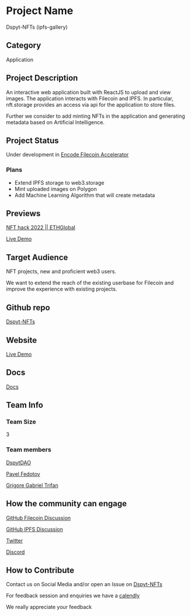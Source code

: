 # Project Name

Dspyt-NFTs (ipfs-gallery)

## Category

Application

## Project Description

An interactive web application built with ReactJS to upload and view images. The application interacts with Filecoin and IPFS. In particular, nft.storage provides an access via api for the application to store files.

Further we consider to add minting NFTs in the application and generating metadata based on Artificial Intelligence.

## Project Status

Under development in [Encode Filecoin Accelerator](https://medium.com/encode-club/announcing-the-encode-filecoin-accelerator-c55f09264e8c)

### Plans

* Extend IPFS storage to web3.storage
* Mint uploaded images on Polygon
* Add Machine Learning Algorithm that will create metadata

## Previews

[NFT hack 2022 || ETHGlobal](https://showcase.ethglobal.com/nfthack2022/dspyt-nfts)

[Live Demo](https://ipfs-personal-gallery.vercel.app/)

## Target Audience

NFT projects, new and proficient web3 users.

We want to extend the reach of the existing userbase for Filecoin and improve the experience with existing projects.

## Github repo

[Dspyt-NFTs](https://github.com/dspytdao/Dspyt-NFTs)

## Website

[Live Demo](https://ipfs-personal-gallery.vercel.app/)


## Docs

[Docs](https://github.com/dspytdao/Dspyt-NFTs/blob/main/dspyt/README.md)

## Team Info

### Team Size  

3

### Team members  

[DspytDAO](https://twitter.com/DspytDAO)

[Pavel Fedotov](https://github.com/Pfed-prog)

[Grigore Gabriel Trifan](https://github.com/TheSlayer-666)

## How the community can engage

[GitHub Filecoin Discussion](https://github.com/filecoin-project/community/discussions/466)

[GitHub IPFS Discussion](https://github.com/ipfs/community/discussions/738)

[Twitter](https://twitter.com/DspytDAO)

[Discord](https://discord.gg/peRHyNZrss)

## How to Contribute

Contact us on Social Media and/or open an Issue on [Dspyt-NFTs](https://github.com/dspytdao/Dspyt-NFTs)

For feedback session and enquiries we have a [calendly](https://calendly.com/pavel-fedotov)

We really appreciate your feedback

